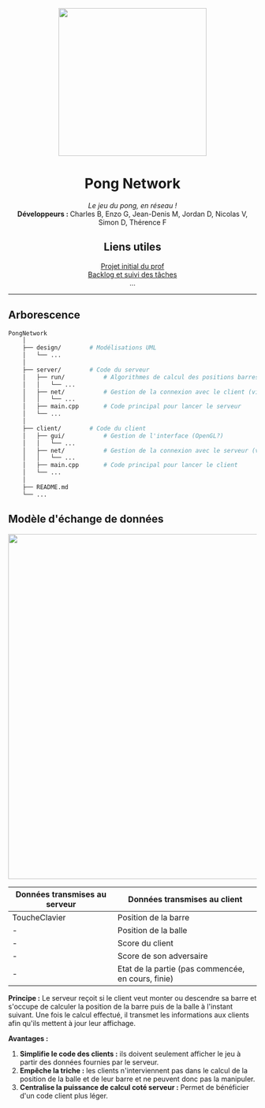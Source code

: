 <div align="center">
<img src="https://media.giphy.com/media/aTGwuEFyg6d8c/giphy.gif" width="300"/>
<h1>Pong Network</h1>
<p><i>Le jeu du pong, en réseau !</i><br/><b>Développeurs : </b>Charles B, Enzo G, Jean-Denis M, Jordan D, Nicolas V, Simon D, Thérence F</p>
<h2>Liens utiles</h2>
<a href="https://github.com/fabrice1618/pong" target="blank">Projet initial du prof</a>
<br/>
<a href="https://github.com/users/Royalphax/projects/2" target="blank">Backlog et suivi des tâches</a>
<br/>
...
<hr/>
</div>

## Arborescence

```bash
PongNetwork
    │
    ├── design/        # Modélisations UML
    │   └── ...
    │
    ├── server/        # Code du serveur
    │   ├── run/           # Algorithmes de calcul des positions barres/balles
    │   │   └── ...
    │   ├── net/           # Gestion de la connexion avec le client (via socket)
    │   │   └── ...
    │   ├── main.cpp       # Code principal pour lancer le serveur
    │   └── ...
    │
    ├── client/        # Code du client
    │   ├── gui/           # Gestion de l'interface (OpenGL?)
    │   │   └── ...
    │   ├── net/           # Gestion de la connexion avec le serveur (via socket)
    │   │   └── ...
    │   ├── main.cpp       # Code principal pour lancer le client
    │   └── ...
    │
    ├── README.md
    └── ...
```

## Modèle d'échange de données
<img src="https://i.imgur.com/Wr3AaqO.png" width="700"/>

Données transmises au serveur | Données transmises au client
------------------------------|------------------------------
ToucheClavier                 | Position de la barre
-                             | Position de la balle
-                             | Score du client
-                             | Score de son adversaire
-                             | Etat de la partie (pas commencée, en cours, finie)

**Principe :** Le serveur reçoit si le client veut monter ou descendre sa barre et s'occupe de calculer la position de la barre puis de la balle à l'instant suivant. Une fois le calcul effectué, il transmet les informations aux clients afin qu'ils mettent à jour leur affichage.

**Avantages :**
1. **Simplifie le code des clients :** ils doivent seulement afficher le jeu à partir des données fournies par le serveur.
2. **Empêche la triche :** les clients n'interviennent pas dans le calcul de la position de la balle et de leur barre et ne peuvent donc pas la manipuler.
3. **Centralise la puissance de calcul coté serveur :** Permet de bénéficier d'un code client plus léger.
